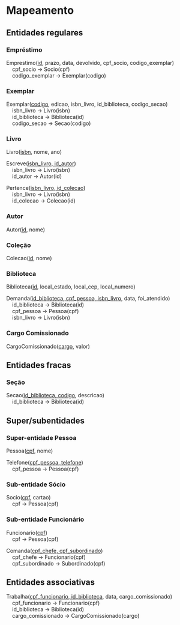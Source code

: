 # Mapeamento

## Entidades regulares

### Empréstimo

Emprestimo(<u>id</u>, prazo, data, devolvido, cpf_socio, codigo_exemplar)<br>
&nbsp;&nbsp;&nbsp;&nbsp;cpf_socio → Socio(cpf)<br>
&nbsp;&nbsp;&nbsp;&nbsp;codigo_exemplar → Exemplar(codigo)<br>

### Exemplar

Exemplar(<u>codigo</u>, edicao, isbn_livro, id_biblioteca, codigo_secao)<br>
&nbsp;&nbsp;&nbsp;&nbsp;isbn_livro → Livro(isbn)<br>
&nbsp;&nbsp;&nbsp;&nbsp;id_biblioteca → Biblioteca(id)<br>
&nbsp;&nbsp;&nbsp;&nbsp;codigo_secao → Secao(codigo)<br>

### Livro

Livro(<u>isbn</u>, nome, ano)

Escreve(<u>isbn_livro, id_autor</u>)<br>
&nbsp;&nbsp;&nbsp;&nbsp;isbn_livro → Livro(isbn)<br>
&nbsp;&nbsp;&nbsp;&nbsp;id_autor → Autor(id)<br>

Pertence(<u>isbn_livro, id_colecao</u>)<br>
&nbsp;&nbsp;&nbsp;&nbsp;isbn_livro → Livro(isbn)<br>
&nbsp;&nbsp;&nbsp;&nbsp;id_colecao → Colecao(id)<br>

### Autor

Autor(<u>id</u>, nome)

### Coleção

Colecao(<u>id</u>, nome)

### Biblioteca

Biblioteca(<u>id</u>, local_estado, local_cep, local_numero)

Demanda(<u>id_biblioteca, cpf_pessoa, isbn_livro</u>, data, foi_atendido)<br>
&nbsp;&nbsp;&nbsp;&nbsp;id_biblioteca → Biblioteca(id)<br>
&nbsp;&nbsp;&nbsp;&nbsp;cpf_pessoa → Pessoa(cpf)<br>
&nbsp;&nbsp;&nbsp;&nbsp;isbn_livro → Livro(isbn)<br>

### Cargo Comissionado

CargoComissionado(<u>cargo</u>, valor)

## Entidades fracas

### Seção

Secao(<u>id_biblioteca, codigo</u>, descricao)<br>
&nbsp;&nbsp;&nbsp;&nbsp;id_biblioteca → Biblioteca(id)

## Super/subentidades

### Super-entidade Pessoa

Pessoa(<u>cpf</u>, nome)

Telefone(<u>cpf_pessoa, telefone</u>)<br>
&nbsp;&nbsp;&nbsp;&nbsp;cpf_pessoa → Pessoa(cpf)

### Sub-entidade Sócio

Socio(<u>cpf</u>, cartao)<br>
&nbsp;&nbsp;&nbsp;&nbsp;cpf → Pessoa(cpf)

### Sub-entidade Funcionário

Funcionario(<u>cpf</u>)<br>
&nbsp;&nbsp;&nbsp;&nbsp;cpf → Pessoa(cpf)

Comanda(<u>cpf_chefe, cpf_subordinado</u>)<br>
&nbsp;&nbsp;&nbsp;&nbsp;cpf_chefe → Funcionario(cpf)<br>
&nbsp;&nbsp;&nbsp;&nbsp;cpf_subordinado → Subordinado(cpf)<br>

## Entidades associativas

Trabalha(<u>cpf_funcionario, id_biblioteca</u>, data, cargo_comissionado)<br>
&nbsp;&nbsp;&nbsp;&nbsp;cpf_funcionario → Funcionario(cpf)<br>
&nbsp;&nbsp;&nbsp;&nbsp;id_biblioteca → Biblioteca(id)<br>
&nbsp;&nbsp;&nbsp;&nbsp;cargo_comissionado → CargoComissionado(cargo)
